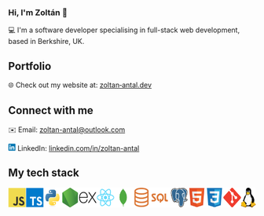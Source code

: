 ### Hi, I'm Zoltán 👋

💻 I'm a software developer specialising in full-stack web development, based in Berkshire, UK.

## Portfolio

🌐 Check out my website at: [zoltan&#8209;antal.dev](https://zoltan-antal.dev)

## Connect with me

✉️ Email: [zoltan-antal@outlook.com](mailto:zoltan_antal@outlook.com)

<p>
  <picture><img src="/assets/images/linkedin.svg" alt="LinkedIn logo" height="15"></picture>
  <span>LinkedIn: <a href="https://linkedin.com/in/zoltan-antal">linkedin.com/in/zoltan-antal</a></span>
</p>

## My tech stack

<div style="display:flex">
  <picture><img src="/assets/images/javascript.svg" alt="JavaScript logo" title="JavaScript" height="40"></picture>
  <picture><img src="/assets/images/typescript.svg" alt="TypeScript logo" title="TypeScript" height="40"></picture>
  <picture><img src="/assets/images/python.svg" alt="Python logo" title="Python" height="40"></picture>
  <picture><img src="/assets/images/nodejs.svg" alt="Node.js logo" title="Node.js" height="40"></picture>
  <picture><img src="/assets/images/express.svg" alt="Express.js logo" title="Express.js" height="40"></picture>
  <picture><img src="/assets/images/react.svg" alt="React logo" title="React" height="40"></picture>
  <picture><img src="/assets/images/mongodb.svg" alt="MongoDB logo" title="MongoDB" height="40"></picture>
  <picture><img src="/assets/images/sql.png" alt="SQL logo" title="SQL" height="40"></picture>
  <picture><img src="/assets/images/postgresql.svg" alt="PostgreSQL logo" title="PostgreSQL" height="40"></picture>
  <picture><img src="/assets/images/html.svg" alt="HTML logo" title="HTML" height="40"></picture>
  <picture><img src="/assets/images/css.svg" alt="CSS logo" title="CSS" height="40"></picture>
  <picture><img src="/assets/images/git.svg" alt="Git logo" title="Git" height="40"></picture>
  <picture><img src="/assets/images/linux.svg" alt="Linux logo" title="Linux" height="40"></picture>
</div>
